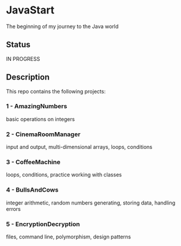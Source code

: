 # JavaStart

The beginning of my journey to the Java world

## Status

IN PROGRESS

## Description

This repo contains the following projects:

### 1 - AmazingNumbers

basic operations on integers

### 2 - CinemaRoomManager

input and output, multi-dimensional arrays, loops, conditions

### 3 - CoffeeMachine

loops, conditions, practice working with classes

### 4 - BullsAndCows

integer arithmetic, random numbers generating, storing data, handling errors

### 5 - EncryptionDecryption

files, command line, polymorphism, design patterns

